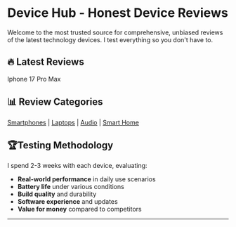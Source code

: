 # Device Hub - Honest Device Reviews

Welcome to the most trusted source for comprehensive, unbiased reviews of the latest technology devices. I test everything so you don't have to.

## 🔥 Latest Reviews

Iphone 17 Pro Max

## 📊 Review Categories

[Smartphones](smartphones/) | [Laptops](laptops/) | [Audio](audio/) | [Smart Home](smart-home/)

## 🏆Testing Methodology 

I spend 2-3 weeks with each device, evaluating:

- **Real-world performance** in daily use scenarios
- **Battery life** under various conditions
- **Build quality** and durability
- **Software experience** and updates
- **Value for money** compared to competitors


---

